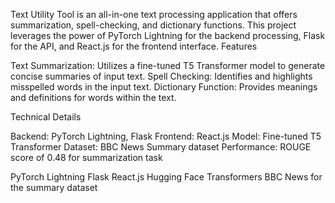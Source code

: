 
Text Utility Tool is an all-in-one text processing application that offers summarization, spell-checking, and dictionary functions. This project leverages the power of PyTorch Lightning for the backend processing, Flask for the API, and React.js for the frontend interface.
Features

Text Summarization: Utilizes a fine-tuned T5 Transformer model to generate concise summaries of input text.
Spell Checking: Identifies and highlights misspelled words in the input text.
Dictionary Function: Provides meanings and definitions for words within the text.

Technical Details

Backend: PyTorch Lightning, Flask
Frontend: React.js
Model: Fine-tuned T5 Transformer
Dataset: BBC News Summary dataset
Performance: ROUGE score of 0.48 for summarization task



PyTorch Lightning
Flask
React.js
Hugging Face Transformers
BBC News for the summary dataset
